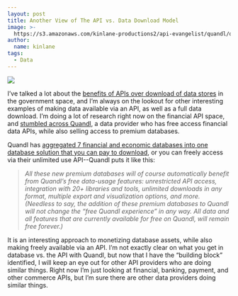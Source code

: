 ```yaml
---
layout: post
title: Another View of The API vs. Data Download Model
image: >-
  https://s3.amazonaws.com/kinlane-productions2/api-evangelist/quandl/quandl-logo.png
author:
  name: kinlane
tags:
  - Data
---
```

[![](https://s3.amazonaws.com/kinlane-productions2/api-evangelist/quandl/quandl-logo.png)](http://quandl.com/)

I’ve talked a lot about the [benefits of APIs over download of data stores](http://apievangelist.com/2013/07/19/providing-full-data-download-vs-api/) in the government space, and I’m always on the lookout for other interesting examples of making data available via an API, as well as a full data download. I’m doing a lot of research right now on the financial API space, and [stumbled across Quandl](http://blog.quandl.com/blog/quandls-first-premium-databases/), a data provider who has free access financial data APIs, while also selling access to premium databases.

Quandl has [aggregated 7 financial and economic databases into one database solution that you can pay to download](http://blog.quandl.com/blog/quandls-first-premium-databases/), or you can freely access via their unlimited use API--Quandl puts it like this:

> _All these new premium databases will of course automatically benefit from Quandl’s free data-usage features: unrestricted API access, integration with 20+ libraries and tools, unlimited downloads in any format, multiple export and visualization options, and more. (Needless to say, the addition of these premium databases to Quandl will not change the “free Quandl experience” in any way. All data and all features that are currently available for free on Quandl, will remain free forever.)_

It is an interesting approach to monetizing database assets, while also making freely available via an API. I’m not exactly clear on what you get in database vs. the API with Quandl, but now that I have the “building block” identified, I will keep an eye out for other API providers who are doing similar things. Right now I’m just looking at financial, banking, payment, and other commerce APIs, but I’m sure there are other data providers doing similar things.